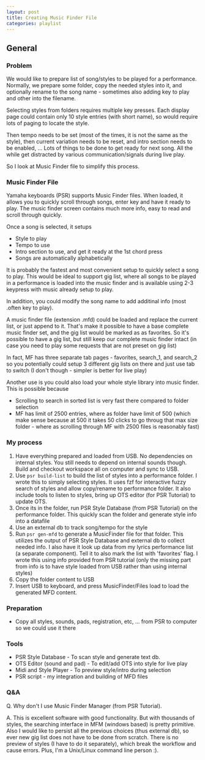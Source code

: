```yaml
---
layout: post
title: Creating Music Finder File
categories: playlist
---
```

## General

### Problem

We would like to prepare list of song/styles to be played for a performance.
Normally, we prepare some folder, copy the needed styles into it, and
optionally rename to the song name - sometimes also adding key to play and
other into the filename.

Selecting styles from folders requires multiple key presses. Each display
page could contain only 10 style entries (with short name), so would require
lots of paging to locate the style.

Then tempo needs to be set (most of the times, it is not the same as the
style), then current variation needs to be reset, and intro section needs
to be enabled, ... Lots of things to be done to get ready for next song.
All the while get distracted by various communication/signals during live play.

So I look at Music Finder file to simplify this process.

### Music Finder File

Yamaha keyboards (PSR) supports Music Finder files.  When loaded, it allows
you to quickly scroll through songs, enter key and have it ready to play.
The music finder screen contains much more info, easy to read and scroll
through quickly.

Once a song is selected, it setups

* Style to play
* Tempo to use
* Intro section to use, and get it ready at the 1st chord press
* Songs are automatically alphabetically

It is probably the fastest and most convenient setup to quickly select a
song to play.  This would be ideal to support gig list, where all songs to
be played in a performance is loaded into the music finder and is available
using 2-3 keypress with music already setup to play.

In addition, you could modify the song name to add additinal info (most
.often key to play).

A music finder file (extension .mfd) could be loaded and replace the current
list, or just append to it.  That's make it possible to have a base complete
music finder set, and the gig list would be marked as as favorites.  So it's
possible to have a gig list, but still keep our complete music finder intact
(in case you need to play some requests that are not preset on gig list)

In fact, MF has three separate tab pages - favorites, search_1, and search_2 so you
potentially could setup 3 different gig lists on there and just use tab to
switch (I don't though - simpler is better for live play)

Another use is you could also load your whole style library into music finder.
This is possible because

* Scrolling to search in sorted list is very fast there compared to folder selection
* MF has limit of 2500 entries, where as folder have limit of 500 (which make sense
  because at 500 it takes 50 clicks to go throug that max size folder - where as
  scrolling through MF with 2500 files is reasonably fast)

### My process

1. Have everything prepared and loaded from USB.  No dependencies on internal styles.
  You still needs to depend on internal sounds though.  Build and checkout workspace
  all on computer and sync to USB.
1. Use ```psr build-list``` to build the list of styles into a performance folder.
  I wrote this to simply selecting styles.  It uses fzf for interactive fuzzy
  search of styles and allow copy/rename to performance folder.  It also include
  tools to listen to styles, bring up OTS editor (for PSR Tutorial) to update OTS.
2. Once its in the folder, run PSR Style Database (from PSR Tutorial) on the
  performance folder.   This quickly scan the folder and generate style info
  into a datafile
3. Use an external db to track song/tempo for the style
4. Run ```psr gen-mfd``` to generate a MusicFinder file for that folder.
  This utilizes the output of PSR Style Database and external db to collect
  needed info.  I also have it look up data from my lyrics performance list
  (a separate component). Tell it to also mark the list with 'favorites' flag.
  I wrote this using info provided from PSR tutorial (only the missing part
  from info is to have style loaded from USB rather than using internal styles)
5. Copy the folder content to USB
6. Insert USB to keyboard, and press MusicFinder/Files load to load the
  generated MFD content.

### Preparation

* Copy all styles, sounds, pads, registration, etc, ... from PSR to computer
  so we could use it there

### Tools

* PSR Style Database - To scan style and generate text db.
* OTS Editor (sound and pad) - To edit/add OTS into style for live play
* Midi and Style Player - To preview style/intro during selection
* PSR script - my integration and building of MFD files

### Q&A

Q. Why don't I use Music Finder Manager (from PSR Tutorial).

A. This is excellent software with good functionality.  But with
  thousands of styles, the searching interface in MFM (windows based) is
  pretty primitive.  Also I would like to persist all the previous choices
  (thus external db), so ever new gig list does not have to be done from
  scratch. There is no preview of styles (I have to do it separately),
  which break the workflow and cause errors.  Plus, I'm a Unix/Linux
  command line person :).

